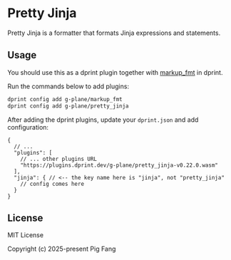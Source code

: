# Pretty Jinja

Pretty Jinja is a formatter that formats Jinja expressions and statements.

## Usage

You should use this as a dprint plugin together with [markup_fmt](https://github.com/g-plane/markup_fmt) in dprint.

Run the commands below to add plugins:

```bash
dprint config add g-plane/markup_fmt
dprint config add g-plane/pretty_jinja
```

After adding the dprint plugins, update your `dprint.json` and add configuration:

```jsonc
{
  // ...
  "plugins": [
    // ... other plugins URL
    "https://plugins.dprint.dev/g-plane/pretty_jinja-v0.22.0.wasm"
  ],
  "jinja": { // <-- the key name here is "jinja", not "pretty_jinja"
    // config comes here
  }
}
```

## License

MIT License

Copyright (c) 2025-present Pig Fang
